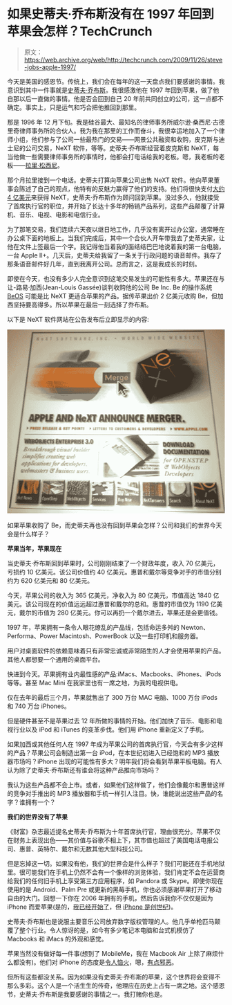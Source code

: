 # 如果史蒂夫·乔布斯没有在 1997 年回到苹果会怎样？TechCrunch

> 原文：<https://web.archive.org/web/http://techcrunch.com/2009/11/26/steve-jobs-apple-1997/>

今天是美国的感恩节。传统上，我们会在每年的这一天盘点我们要感谢的事情。我意识到其中一件事就是[史蒂夫·乔布斯](https://web.archive.org/web/20230203055916/http://www.crunchbase.com/person/steve-jobs)。我很感激他在 1997 年回到苹果，做了他自那以后一直做的事情。他是否会回到自己 20 年前共同创立的公司，这一点都不确定。事实上，只是运气和巧合把他推回到那里。

那是 1996 年 12 月下旬。我是硅谷最大、最知名的律师事务所威尔逊·桑西尼·古德里奇律师事务所的合伙人。我为我在那里的工作而奋斗，我很幸运地加入了一个律师小组，他们参与了公司一些最热门的交易——网景公共融资和收购，皮克斯与迪士尼的公司交易，NeXT 软件，等等。史蒂夫·乔布斯经营着皮克斯和 NeXT，每当他做一些需要律师事务所的事情时，他都会打电话给我的老板。嗯，我老板的老板——[拉里·松西尼](https://web.archive.org/web/20230203055916/http://en.wikipedia.org/wiki/Larry_W._Sonsini)。

那个月拉里接到一个电话。史蒂夫打算向苹果公司出售 NeXT 软件。他向苹果董事会陈述了自己的观点，他特有的反魅力赢得了他们的支持。他们将很快支付[大约 4 亿美元](https://web.archive.org/web/20230203055916/http://news.cnet.com/Apple-acquires-Next,-Jobs/2100-1001_3-256914.html)来获得 NeXT，史蒂夫·乔布斯作为顾问回到苹果。没过多久，他就接受了首席执行官的职位，并开始了长达十多年的畅销产品系列，这些产品颠覆了计算机、音乐、电视、电影和电信行业。

为了那笔交易，我们连续六天夜以继日地工作，几乎没有离开过办公室，通常睡在办公桌下面的地板上。当我们完成后，其中一个合伙人开车带我去了史蒂夫家，让他在文件上签最后一个字。我记得他当着我的面结结巴巴地说着我的第一台电脑，一台 Apple II+。几天后，史蒂夫给我留了一条关于行政问题的语音邮件。我存了那条语音邮件好几年，直到我离开公司。总而言之，这是我成长的时刻。

即使在今天，也没有多少人完全意识到这笔交易发生的可能性有多大。苹果还在与让-路易·加西(Jean-Louis Gassée)谈判收购他的公司 Be Inc. Be 的操作系统 [BeOS](https://web.archive.org/web/20230203055916/http://en.wikipedia.org/wiki/BeOS) 可能是比 NeXT 更适合苹果的产品。据传苹果出价 2 亿美元收购 Be，但加西坚持要高得多。所以苹果在最后一刻选择了乔布斯。

以下是 NeXT 软件网站在公告发布后立即显示的内容:

![](img/bac6b85d296de89f92e565e65d429552.png)

如果苹果收购了 Be，而史蒂夫再也没有回到苹果会怎样？公司和我们的世界今天会是什么样子？

**苹果当年，苹果现在**

当史蒂夫·乔布斯回到苹果时，公司刚刚结束了一个财政年度，收入 70 亿美元，亏损约 10 亿美元。该公司价值约 40 亿美元。惠普和戴尔等竞争对手的市值分别约为 620 亿美元和 80 亿美元。

今天，苹果公司的收入为 365 亿美元，净收入为 80 亿美元，市值高达 1840 亿美元。该公司现在的价值远远超过惠普和戴尔的总和。惠普的市值仅为 1190 亿美元，戴尔的市值为 280 亿美元。你可以再扔一个戴尔进去，苹果还是会更值钱。

1997 年，苹果拥有一条令人眼花缭乱的产品线，包括命运多舛的 Newton、Performa、Power Macintosh、PowerBook 以及一些打印机和服务器。

用户对桌面软件的依赖意味着只有非常忠诚或非常陌生的人才会使用苹果的产品。其他人都想要一个通用的桌面平台。

快进到今天。苹果拥有业内最性感的产品:iMacs、Macbooks、iPhones、iPods 等等。甚至 Mac Mini 在我家里也有一席之地，为我的电视供电。

仅在去年的最后三个月，苹果就售出了 300 万台 MAC 电脑、1000 万台 iPods 和 740 万台 iPhones。

但是硬件甚至不是苹果过去 12 年所做的事情的开始。他们加快了音乐、电影和电视行业以及 iPod 和 iTunes 的变革步伐。他们用 iPhone 重新定义了手机。

如果加西或其他任何人在 1997 年成为苹果公司的首席执行官，今天会有多少这样的产品？苹果公司会制造出第一台 iPod，在本世纪初进入已经饱和的 MP3 播放器市场吗？iPhone 出现的可能性有多大？明年我们将会看到苹果平板电脑。有人认为除了史蒂夫·乔布斯还有谁会将这种产品推向市场吗？

我认为这些产品都不会上市。或者，如果他们这样做了，他们会像戴尔和惠普这样的竞争对手推出的 MP3 播放器和手机一样引人注目。快，谁能说出这些产品的名字？谁拥有一个？

**我们的世界没有了苹果**

《财富》杂志最近提名史蒂夫·乔布斯为十年首席执行官，理由很充分。苹果不仅在财务上表现出色——其价值与谷歌不相上下，其市值也超过了美国电话电报公司、惠普、英特尔、戴尔和无数其他大型科技公司。

但是忘掉这一切。如果没有他，我们的世界会是什么样子？我们可能还在手机地狱里。很可能我们在手机上仍然不会有一个像样的浏览体验，我们肯定不会在运营商给我们的任何旧手机上享受第三方应用程序，如 Pandora 或 Skype。即使你现在使用的是 Android、Palm Pre 或更新的黑莓手机，你也必须感谢苹果打开了移动自由的大门。回想一下你在 2006 年拥有的手机，然后告诉我你不仅仅是因为 iPhone 而爱苹果(是的，[我已经开始了](https://web.archive.org/web/20230203055916/http://techcrunch.com/2009/08/09/how-i-learned-to-quit-the-iphone-and-love-google-voice/)，但 [iPhone 是创世纪](https://web.archive.org/web/20230203055916/http://techcrunch.com/2008/06/10/i-am-a-member-of-the-cult-of-iphone/))。

史蒂夫·乔布斯也是说服主要音乐公司放弃数字版权管理的人。他几乎单枪匹马颠覆了整个行业。令人惊讶的是，如今有多少笔记本电脑和台式机模仿了 Macbooks 和 iMacs 的外观和感觉。

苹果当然没有做好每一件事(想到了 MobileMe，我在 Macbook Air 上除了麻烦什么都没有)。他们对 iPhone 的态度是[令人恼火](https://web.archive.org/web/20230203055916/http://techcrunch.com/2009/07/27/apple-is-growing-rotten-to-the-core-and-its-likely-atts-fault/)，嗯，[有点邪恶](https://web.archive.org/web/20230203055916/http://techcrunch.com/2009/08/21/the-simple-truth-whats-really-going-on-with-apple-google-att-and-the-fcc/)。

但所有这些都没关系。因为如果没有史蒂夫·乔布斯的苹果，这个世界将会变得不那么多彩。这个人是一个活生生的传奇，他理应在历史上占有一席之地。这个感恩节，史蒂夫·乔布斯是我要感谢的事情之一。我打赌你也是。